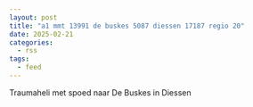 ```yaml
---
layout: post
title: "a1 mmt 13991 de buskes 5087 diessen 17187 regio 20"
date: 2025-02-21
categories: 
  - rss
tags: 
  - feed
---
```


Traumaheli met spoed naar De Buskes in Diessen
